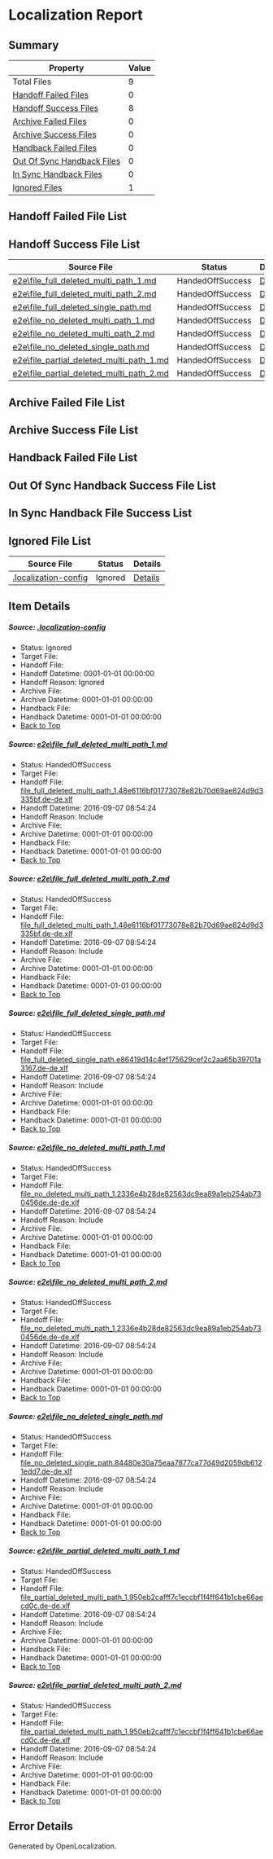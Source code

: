 # <a name='report-top'></a> Localization Report

## Summary
 Property | Value 
 -------- | ----- 
 Total Files | 9
[ Handoff Failed Files ](#handoff-failed-list)| 0
[ Handoff Success Files ](#handoff-success-list)| 8
[ Archive Failed Files ](#archive-failed-list)| 0
[ Archive Success Files ](#archive-success-list)| 0
[ Handback Failed Files ](#handback-failed-list)| 0
[ Out Of Sync Handback Files ](#outofsync-handback-success-list)| 0
[ In Sync Handback Files ](#insync-handback-success-list)| 0
[ Ignored Files ](#ignored-list)| 1

## <a name='handoff-failed-list'></a> Handoff Failed File List

## <a name='handoff-success-list'></a> Handoff Success File List
 Source File | Status | Details 
 ----------- | ------ | ------- 
 [e2e\file_full_deleted_multi_path_1.md](https://github.com/OpenLocalizationTestOrg/ol-test0/blob/1d7aff7c02eadd34306f6db8913dfc5afba22d9a/e2e/file_full_deleted_multi_path_1.md) | HandedOffSuccess | [Details](#5e622d35e23487cf362009c83367c6c1e284ce201)
 [e2e\file_full_deleted_multi_path_2.md](https://github.com/OpenLocalizationTestOrg/ol-test0/blob/1d7aff7c02eadd34306f6db8913dfc5afba22d9a/e2e/file_full_deleted_multi_path_2.md) | HandedOffSuccess | [Details](#5e622d35e23487cf362009c83367c6c1e284ce202)
 [e2e\file_full_deleted_single_path.md](https://github.com/OpenLocalizationTestOrg/ol-test0/blob/1d7aff7c02eadd34306f6db8913dfc5afba22d9a/e2e/file_full_deleted_single_path.md) | HandedOffSuccess | [Details](#858e0c0c3615ed6edf8551a54b32b185f6c05f413)
 [e2e\file_no_deleted_multi_path_1.md](https://github.com/OpenLocalizationTestOrg/ol-test0/blob/1d7aff7c02eadd34306f6db8913dfc5afba22d9a/e2e/file_no_deleted_multi_path_1.md) | HandedOffSuccess | [Details](#1bfa1f2f7fde6fdb1c16265b700c47540cdc09a64)
 [e2e\file_no_deleted_multi_path_2.md](https://github.com/OpenLocalizationTestOrg/ol-test0/blob/1d7aff7c02eadd34306f6db8913dfc5afba22d9a/e2e/file_no_deleted_multi_path_2.md) | HandedOffSuccess | [Details](#1bfa1f2f7fde6fdb1c16265b700c47540cdc09a65)
 [e2e\file_no_deleted_single_path.md](https://github.com/OpenLocalizationTestOrg/ol-test0/blob/1d7aff7c02eadd34306f6db8913dfc5afba22d9a/e2e/file_no_deleted_single_path.md) | HandedOffSuccess | [Details](#3dd1120b75ba428d0f1e681a40d810e6d1d4010a6)
 [e2e\file_partial_deleted_multi_path_1.md](https://github.com/OpenLocalizationTestOrg/ol-test0/blob/1d7aff7c02eadd34306f6db8913dfc5afba22d9a/e2e/file_partial_deleted_multi_path_1.md) | HandedOffSuccess | [Details](#9057eb2449dbcd71cf8f78f23c43405985e293097)
 [e2e\file_partial_deleted_multi_path_2.md](https://github.com/OpenLocalizationTestOrg/ol-test0/blob/1d7aff7c02eadd34306f6db8913dfc5afba22d9a/e2e/file_partial_deleted_multi_path_2.md) | HandedOffSuccess | [Details](#9057eb2449dbcd71cf8f78f23c43405985e293098)

## <a name='archive-failed-list'></a> Archive Failed File List

## <a name='archive-success-list'></a> Archive Success File List

## <a name='handback-failed-list'></a> Handback Failed File List

## <a name='outofsync-handback-success-list'></a> Out Of Sync Handback Success File List

## <a name='insync-handback-success-list'></a> In Sync Handback File Success List

## <a name='ignored-list'></a> Ignored File List
 Source File | Status | Details 
 ----------- | ------ | ------- 
 [.localization-config](https://github.com/OpenLocalizationTestOrg/ol-test0/blob/1d7aff7c02eadd34306f6db8913dfc5afba22d9a/.localization-config) | Ignored | [Details](#c268a05ecaa7ec85942ed632c29928ee5bd6da8d0)

## Item Details
##### <a name='c268a05ecaa7ec85942ed632c29928ee5bd6da8d0'></a> Source: [.localization-config](https://github.com/OpenLocalizationTestOrg/ol-test0/blob/1d7aff7c02eadd34306f6db8913dfc5afba22d9a/.localization-config)
* Status: Ignored
* Target File: 
* Handoff File: 
* Handoff Datetime: 0001-01-01 00:00:00
* Handoff Reason: Ignored
* Archive File: 
* Archive Datetime: 0001-01-01 00:00:00
* Handback File: 
* Handback Datetime: 0001-01-01 00:00:00
* [Back to Top](#report-top)

##### <a name='5e622d35e23487cf362009c83367c6c1e284ce201'></a> Source: [e2e\file_full_deleted_multi_path_1.md](https://github.com/OpenLocalizationTestOrg/ol-test0/blob/1d7aff7c02eadd34306f6db8913dfc5afba22d9a/e2e/file_full_deleted_multi_path_1.md)
* Status: HandedOffSuccess
* Target File: 
* Handoff File: [file_full_deleted_multi_path_1.48e6116bf01773078e82b70d69ae824d9d3335bf.de-de.xlf](https://github.com/OpenLocalizationTestOrg/ol-test0-handoff/blob/2bd7d77c7cf24c7813f5f0aaf53b5a50c747541b/ol-handoff/OpenLocalizationTestOrg/ol-test0-dede/yuwzho/mt/file_full_deleted_multi_path_1.48e6116bf01773078e82b70d69ae824d9d3335bf.de-de.xlf)
* Handoff Datetime: 2016-09-07 08:54:24
* Handoff Reason: Include
* Archive File: 
* Archive Datetime: 0001-01-01 00:00:00
* Handback File: 
* Handback Datetime: 0001-01-01 00:00:00
* [Back to Top](#report-top)

##### <a name='5e622d35e23487cf362009c83367c6c1e284ce202'></a> Source: [e2e\file_full_deleted_multi_path_2.md](https://github.com/OpenLocalizationTestOrg/ol-test0/blob/1d7aff7c02eadd34306f6db8913dfc5afba22d9a/e2e/file_full_deleted_multi_path_2.md)
* Status: HandedOffSuccess
* Target File: 
* Handoff File: [file_full_deleted_multi_path_1.48e6116bf01773078e82b70d69ae824d9d3335bf.de-de.xlf](https://github.com/OpenLocalizationTestOrg/ol-test0-handoff/blob/2bd7d77c7cf24c7813f5f0aaf53b5a50c747541b/ol-handoff/OpenLocalizationTestOrg/ol-test0-dede/yuwzho/mt/file_full_deleted_multi_path_1.48e6116bf01773078e82b70d69ae824d9d3335bf.de-de.xlf)
* Handoff Datetime: 2016-09-07 08:54:24
* Handoff Reason: Include
* Archive File: 
* Archive Datetime: 0001-01-01 00:00:00
* Handback File: 
* Handback Datetime: 0001-01-01 00:00:00
* [Back to Top](#report-top)

##### <a name='858e0c0c3615ed6edf8551a54b32b185f6c05f413'></a> Source: [e2e\file_full_deleted_single_path.md](https://github.com/OpenLocalizationTestOrg/ol-test0/blob/1d7aff7c02eadd34306f6db8913dfc5afba22d9a/e2e/file_full_deleted_single_path.md)
* Status: HandedOffSuccess
* Target File: 
* Handoff File: [file_full_deleted_single_path.e86419d14c4ef175629cef2c2aa65b39701a3167.de-de.xlf](https://github.com/OpenLocalizationTestOrg/ol-test0-handoff/blob/2bd7d77c7cf24c7813f5f0aaf53b5a50c747541b/ol-handoff/OpenLocalizationTestOrg/ol-test0-dede/yuwzho/mt/file_full_deleted_single_path.e86419d14c4ef175629cef2c2aa65b39701a3167.de-de.xlf)
* Handoff Datetime: 2016-09-07 08:54:24
* Handoff Reason: Include
* Archive File: 
* Archive Datetime: 0001-01-01 00:00:00
* Handback File: 
* Handback Datetime: 0001-01-01 00:00:00
* [Back to Top](#report-top)

##### <a name='1bfa1f2f7fde6fdb1c16265b700c47540cdc09a64'></a> Source: [e2e\file_no_deleted_multi_path_1.md](https://github.com/OpenLocalizationTestOrg/ol-test0/blob/1d7aff7c02eadd34306f6db8913dfc5afba22d9a/e2e/file_no_deleted_multi_path_1.md)
* Status: HandedOffSuccess
* Target File: 
* Handoff File: [file_no_deleted_multi_path_1.2336e4b28de82563dc9ea89a1eb254ab730456de.de-de.xlf](https://github.com/OpenLocalizationTestOrg/ol-test0-handoff/blob/2bd7d77c7cf24c7813f5f0aaf53b5a50c747541b/ol-handoff/OpenLocalizationTestOrg/ol-test0-dede/yuwzho/mt/file_no_deleted_multi_path_1.2336e4b28de82563dc9ea89a1eb254ab730456de.de-de.xlf)
* Handoff Datetime: 2016-09-07 08:54:24
* Handoff Reason: Include
* Archive File: 
* Archive Datetime: 0001-01-01 00:00:00
* Handback File: 
* Handback Datetime: 0001-01-01 00:00:00
* [Back to Top](#report-top)

##### <a name='1bfa1f2f7fde6fdb1c16265b700c47540cdc09a65'></a> Source: [e2e\file_no_deleted_multi_path_2.md](https://github.com/OpenLocalizationTestOrg/ol-test0/blob/1d7aff7c02eadd34306f6db8913dfc5afba22d9a/e2e/file_no_deleted_multi_path_2.md)
* Status: HandedOffSuccess
* Target File: 
* Handoff File: [file_no_deleted_multi_path_1.2336e4b28de82563dc9ea89a1eb254ab730456de.de-de.xlf](https://github.com/OpenLocalizationTestOrg/ol-test0-handoff/blob/2bd7d77c7cf24c7813f5f0aaf53b5a50c747541b/ol-handoff/OpenLocalizationTestOrg/ol-test0-dede/yuwzho/mt/file_no_deleted_multi_path_1.2336e4b28de82563dc9ea89a1eb254ab730456de.de-de.xlf)
* Handoff Datetime: 2016-09-07 08:54:24
* Handoff Reason: Include
* Archive File: 
* Archive Datetime: 0001-01-01 00:00:00
* Handback File: 
* Handback Datetime: 0001-01-01 00:00:00
* [Back to Top](#report-top)

##### <a name='3dd1120b75ba428d0f1e681a40d810e6d1d4010a6'></a> Source: [e2e\file_no_deleted_single_path.md](https://github.com/OpenLocalizationTestOrg/ol-test0/blob/1d7aff7c02eadd34306f6db8913dfc5afba22d9a/e2e/file_no_deleted_single_path.md)
* Status: HandedOffSuccess
* Target File: 
* Handoff File: [file_no_deleted_single_path.84480e30a75eaa7877ca77d49d2059db6121edd7.de-de.xlf](https://github.com/OpenLocalizationTestOrg/ol-test0-handoff/blob/2bd7d77c7cf24c7813f5f0aaf53b5a50c747541b/ol-handoff/OpenLocalizationTestOrg/ol-test0-dede/yuwzho/mt/file_no_deleted_single_path.84480e30a75eaa7877ca77d49d2059db6121edd7.de-de.xlf)
* Handoff Datetime: 2016-09-07 08:54:24
* Handoff Reason: Include
* Archive File: 
* Archive Datetime: 0001-01-01 00:00:00
* Handback File: 
* Handback Datetime: 0001-01-01 00:00:00
* [Back to Top](#report-top)

##### <a name='9057eb2449dbcd71cf8f78f23c43405985e293097'></a> Source: [e2e\file_partial_deleted_multi_path_1.md](https://github.com/OpenLocalizationTestOrg/ol-test0/blob/1d7aff7c02eadd34306f6db8913dfc5afba22d9a/e2e/file_partial_deleted_multi_path_1.md)
* Status: HandedOffSuccess
* Target File: 
* Handoff File: [file_partial_deleted_multi_path_1.950eb2cafff7c1eccbf1f4ff641b1cbe66aecd0c.de-de.xlf](https://github.com/OpenLocalizationTestOrg/ol-test0-handoff/blob/2bd7d77c7cf24c7813f5f0aaf53b5a50c747541b/ol-handoff/OpenLocalizationTestOrg/ol-test0-dede/yuwzho/mt/file_partial_deleted_multi_path_1.950eb2cafff7c1eccbf1f4ff641b1cbe66aecd0c.de-de.xlf)
* Handoff Datetime: 2016-09-07 08:54:24
* Handoff Reason: Include
* Archive File: 
* Archive Datetime: 0001-01-01 00:00:00
* Handback File: 
* Handback Datetime: 0001-01-01 00:00:00
* [Back to Top](#report-top)

##### <a name='9057eb2449dbcd71cf8f78f23c43405985e293098'></a> Source: [e2e\file_partial_deleted_multi_path_2.md](https://github.com/OpenLocalizationTestOrg/ol-test0/blob/1d7aff7c02eadd34306f6db8913dfc5afba22d9a/e2e/file_partial_deleted_multi_path_2.md)
* Status: HandedOffSuccess
* Target File: 
* Handoff File: [file_partial_deleted_multi_path_1.950eb2cafff7c1eccbf1f4ff641b1cbe66aecd0c.de-de.xlf](https://github.com/OpenLocalizationTestOrg/ol-test0-handoff/blob/2bd7d77c7cf24c7813f5f0aaf53b5a50c747541b/ol-handoff/OpenLocalizationTestOrg/ol-test0-dede/yuwzho/mt/file_partial_deleted_multi_path_1.950eb2cafff7c1eccbf1f4ff641b1cbe66aecd0c.de-de.xlf)
* Handoff Datetime: 2016-09-07 08:54:24
* Handoff Reason: Include
* Archive File: 
* Archive Datetime: 0001-01-01 00:00:00
* Handback File: 
* Handback Datetime: 0001-01-01 00:00:00
* [Back to Top](#report-top)


## Error Details

Generated by OpenLocalization.
